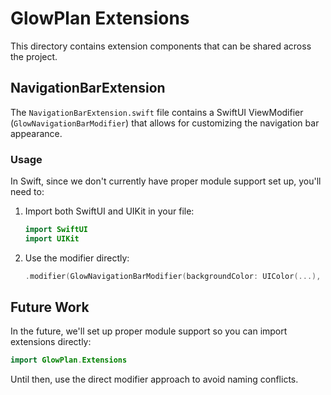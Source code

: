 # GlowPlan Extensions

This directory contains extension components that can be shared across the project.

## NavigationBarExtension

The `NavigationBarExtension.swift` file contains a SwiftUI ViewModifier (`GlowNavigationBarModifier`) that allows for customizing the navigation bar appearance.

### Usage

In Swift, since we don't currently have proper module support set up, you'll need to:

1. Import both SwiftUI and UIKit in your file:
   ```swift
   import SwiftUI
   import UIKit
   ```

2. Use the modifier directly:
   ```swift
   .modifier(GlowNavigationBarModifier(backgroundColor: UIColor(...), textColor: UIColor(...)))
   ```

## Future Work

In the future, we'll set up proper module support so you can import extensions directly:

```swift
import GlowPlan.Extensions
```

Until then, use the direct modifier approach to avoid naming conflicts. 